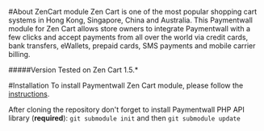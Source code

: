 #About ZenCart module
Zen Cart is one of the most popular shopping cart systems in Hong Kong, Singapore, China and Australia. This Paymentwall module for Zen Cart allows store owners to integrate Paymentwall with a few clicks and accept payments from all over the world via credit cards, bank transfers, eWallets, prepaid cards, SMS payments and mobile carrier billing.

#####Version
Tested on Zen Cart 1.5.*

#Installation
To install Paymentwall Zen Cart module, please follow the [instructions](https://www.paymentwall.com/en/documentation/Zen-Cart/2533).

After cloning the repository don't forget to install Paymentwall PHP API library (**required**):
`git submodule init` and then `git submodule update`
